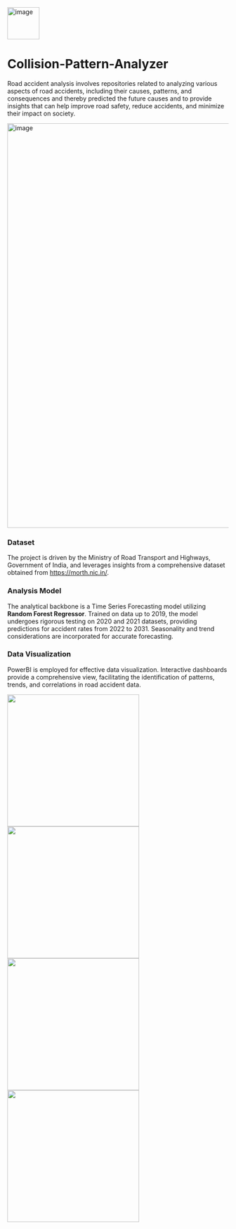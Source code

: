 <img width="73" alt="image" src="https://github.com/Sreenidhi-1/Road-Accident-Analysis-and-Prediction/assets/91629420/92ca16e2-c5f8-4782-84d4-abb7f427d71b">

# Collision-Pattern-Analyzer

Road accident analysis involves repositories related to analyzing various aspects of road accidents, including their causes, patterns, and consequences and thereby predicted the future causes and to provide insights that can help improve road safety, reduce accidents, and minimize their impact on society.

<img width="920" alt="image" src="https://github.com/Sreenidhi-1/Road-Accident-Analysis-and-Prediction/assets/91629420/23fa2204-9641-4acb-b553-46f14aa23f3e">



### Dataset
The project is driven by the Ministry of Road Transport and Highways, Government of India, and leverages insights from a comprehensive dataset obtained from https://morth.nic.in/.

### Analysis Model
The analytical backbone is a Time Series Forecasting model utilizing **Random Forest Regressor**. Trained on data up to 2019, the model undergoes rigorous testing on 2020 and 2021 datasets, providing predictions for accident rates from 2022 to 2031. Seasonality and trend considerations are incorporated for accurate forecasting.

### Data Visualization
PowerBI is employed for effective data visualization. Interactive dashboards provide a comprehensive view, facilitating the identification of patterns, trends, and correlations in road accident data.



<p float="left">
  <img src="https://github.com/Sreenidhi-1/Road-Accident-Analysis-and-Prediction/assets/91629420/4dc51cc5-9a16-4a5a-9f06-b5110c16690f" width="300" />
  <img src="https://github.com/Sreenidhi-1/Road-Accident-Analysis-and-Prediction/assets/91629420/2466e3ac-588f-436c-a1f6-ff18f7e7600b" width="300"/>
  <img src="https://github.com/Sreenidhi-1/Road-Accident-Analysis-and-Prediction/assets/91629420/75bcc623-ec3d-4323-81f3-f02cccc8a0dd" width="300" />
  <img src="https://github.com/Sreenidhi-1/Road-Accident-Analysis-and-Prediction/assets/91629420/eb7d448c-1df6-49b6-b20a-5e8462a5b91f" width="300" /> 
</p>


